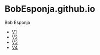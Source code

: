 # BobEsponja.github.io
Bob Esponja
* [V1](https://marioubeira.github.io/BobEsponja.github.io/BobEsponjaV1)
* [V2](https://marioubeira.github.io/BobEsponja.github.io/BobEsponjaV2)
* [V3](https://marioubeira.github.io/BobEsponja.github.io/BobEsponjaV3)
* [V4](https://marioubeira.github.io/BobEsponja.github.io/PlantillaResponsive)